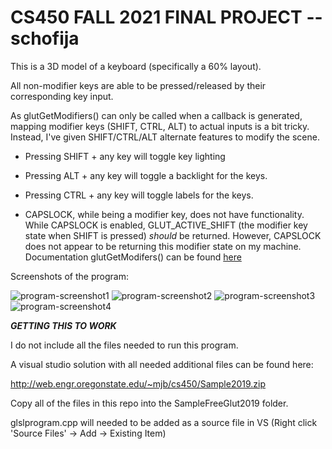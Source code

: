 # CS450 FALL 2021 FINAL PROJECT -- schofija

This is a 3D model of a keyboard (specifically a 60% layout).

All non-modifier keys are able to be pressed/released by their corresponding key input.

As glutGetModifiers() can only be called when a callback is generated, mapping modifier keys (SHIFT, CTRL, ALT) 
to actual inputs is a bit tricky. Instead, I've given SHIFT/CTRL/ALT alternate features to modify the scene.

- Pressing SHIFT + any key will toggle key lighting

- Pressing ALT + any key will toggle a backlight for the keys.

- Pressing CTRL + any key will toggle labels for the keys.

- CAPSLOCK, while being a modifier key, does not have functionality. While CAPSLOCK is enabled,
GLUT_ACTIVE_SHIFT (the modifier key state when SHIFT is pressed) *should* be returned. However, CAPSLOCK
does not appear to be returning this modifier state on my machine. Documentation glutGetModifers() can be found [here](https://www.opengl.org/resources/libraries/glut/spec3/node73.html) 

Screenshots of the program:

![program-screenshot1](https://cdn.discordapp.com/attachments/330167370159226891/917987536327049226/unknown.png?raw=true "Program Screenshot")
![program-screenshot2](https://cdn.discordapp.com/attachments/330167370159226891/917987613091201114/unknown.png?raw=true " ")
![program-screenshot3](https://cdn.discordapp.com/attachments/330167370159226891/917987667898163210/unknown.png?raw=true " ")
![program-screenshot4](https://cdn.discordapp.com/attachments/330167370159226891/917987746096742430/unknown.png?raw=true " ")

***GETTING THIS TO WORK***

I do not include all the files needed to run this program.

A visual studio solution with all needed additional files can be found here:

http://web.engr.oregonstate.edu/~mjb/cs450/Sample2019.zip

Copy all of the files in this repo into the SampleFreeGlut2019 folder.

glslprogram.cpp will needed to be added as a source file in VS
(Right click 'Source Files' -> Add -> Existing Item)
